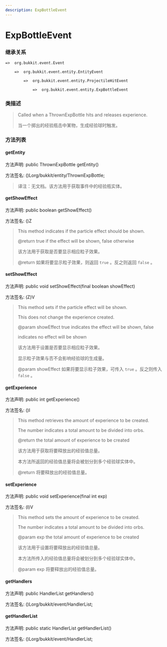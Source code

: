 ```yaml
---
description: ExpBottleEvent
---
```


# ExpBottleEvent

### 继承关系

    =>  org.bukkit.event.Event

        =>  org.bukkit.event.entity.EntityEvent

            =>  org.bukkit.event.entity.ProjectileHitEvent

                =>  org.bukkit.event.entity.ExpBottleEvent

### 类描述

> Called when a ThrownExpBottle hits and releases experience.
> 
> <p>
> 
> 当一个掷出的经验瓶击中某物，生成经验球时触发。

### 方法列表

#### getEntity

方法声明: public ThrownExpBottle getEntity()

方法签名: ()Lorg/bukkit/entity/ThrownExpBottle;

> 译注：无文档。该方法用于获取事件中的经验瓶实体。

#### getShowEffect

方法声明: public boolean getShowEffect()

方法签名: ()Z

> This method indicates if the particle effect should be shown.
> 
> @return true if the effect will be shown, false otherwise
> 
> <p>
> 
> 该方法用于获取是否要显示相应粒子效果。
> 
> @return 如果将要显示粒子效果，则返回 `true` 。反之则返回 `false` 。

#### setShowEffect

方法声明: public void setShowEffect(final boolean showEffect)

方法签名: (Z)V

> This method sets if the particle effect will be shown.
> 
> This does not change the experience created.
> 
> @param showEffect true indicates the effect will be shown, false
> 
> indicates no effect will be shown
> 
> <p>
> 
> 该方法用于设置是否要显示相应粒子效果。
> 
> 显示粒子效果与否不会影响经验球的生成量。
> 
> @param showEffect 如果将要显示粒子效果，可传入 `true` 。反之则传入 `false` 。

#### getExperience

方法声明: public int getExperience()

方法签名: ()I

> This method retrieves the amount of experience to be created.
> 
> The number indicates a total amount to be divided into orbs.
> 
> @return the total amount of experience to be created
> 
> <p>
> 
> 该方法用于获取将要释放出的经验值总量。
> 
> 本方法所返回的经验值总量将会被划分到多个经验球实体中。
> 
> @return 将要释放出的经验值总量。

#### setExperience

方法声明: public void setExperience(final int exp)

方法签名: (I)V

> This method sets the amount of experience to be created.
> 
> The number indicates a total amount to be divided into orbs.
> 
> @param exp the total amount of experience to be created
> 
> <p>
> 
> 该方法用于设置将要释放出的经验值总量。
> 
> 本方法所传入的经验值总量将会被划分到多个经验球实体中。
> 
> @param exp 将要释放出的经验值总量。

#### getHandlers

方法声明: public HandlerList getHandlers()

方法签名: ()Lorg/bukkit/event/HandlerList;

#### getHandlerList

方法声明: public static HandlerList getHandlerList()

方法签名: ()Lorg/bukkit/event/HandlerList;